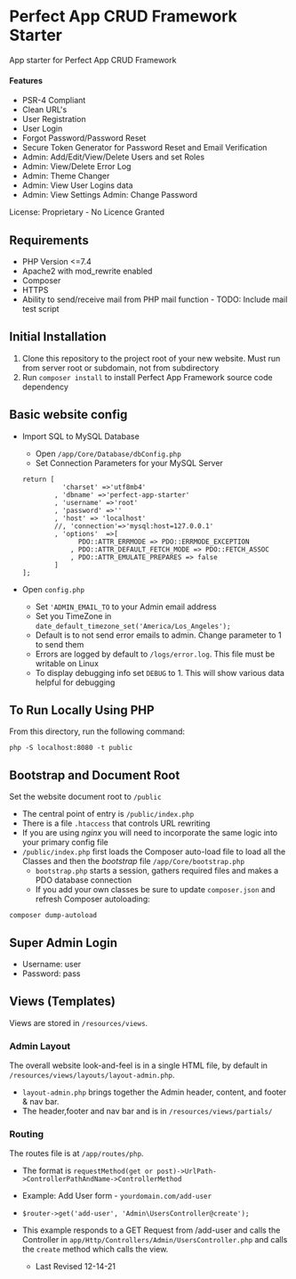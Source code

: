 # Perfect App CRUD Framework Starter
App starter for Perfect App CRUD Framework

#### Features

* PSR-4 Compliant
* Clean URL's
* User Registration
* User Login
* Forgot Password/Password Reset
* Secure Token Generator for Password Reset and Email Verification
* Admin: Add/Edit/View/Delete Users and set Roles
* Admin: View/Delete Error Log
* Admin: Theme Changer
* Admin: View User Logins data
* Admin: View Settings
Admin: Change Password

License: Proprietary - No Licence Granted

## Requirements

 * PHP Version <=7.4
* Apache2 with mod_rewrite enabled
* Composer
* HTTPS
* Ability to send/receive mail from PHP mail function - TODO: Include mail test script


## Initial Installation
1. Clone this repository to the project root of your new website. Must run from server root or subdomain, not from subdirectory
2. Run `composer install` to install Perfect App Framework source code dependency

## Basic website config
* Import SQL to MySQL Database
  * Open `/app/Core/Database/dbConfig.php`
  * Set Connection Parameters for your MySQL Server
  
  ```
  return [
            'charset' =>'utf8mb4'
          , 'dbname' =>'perfect-app-starter'
          , 'username' =>'root'
          , 'password' =>''
          , 'host' => 'localhost'
          //, 'connection'=>'mysql:host=127.0.0.1'
          , 'options'  =>[
                PDO::ATTR_ERRMODE => PDO::ERRMODE_EXCEPTION
              , PDO::ATTR_DEFAULT_FETCH_MODE => PDO::FETCH_ASSOC
              , PDO::ATTR_EMULATE_PREPARES => false
          ]
  ];
  ```

* Open `config.php`
  * Set `'ADMIN_EMAIL_TO` to your Admin email address
  * Set you TimeZone in `date_default_timezone_set('America/Los_Angeles');`
  * Default is to not send error emails to admin. Change parameter to 1 to send them
  * Errors are logged by default to `/logs/error.log`. This file must be writable on Linux
  * To display debugging info set `DEBUG` to 1. This will show various data helpful for debugging


## To Run Locally Using PHP
From this directory, run the following command:
```
php -S localhost:8080 -t public
```

## Bootstrap and Document Root
Set the website document root to `/public`
* The central point of entry is `/public/index.php`
* There is a file `.htaccess` that controls URL rewriting
* If you are using *nginx* you will need to incorporate the same logic into your primary config file
* `/public/index.php` first loads the Composer auto-load file to load all the Classes and then the *bootstrap* file `/app/Core/bootstrap.php`
  * `bootstrap.php` starts a session, gathers required files and makes a PDO database connection
  * If you add your own classes be sure to update `composer.json` and refresh Composer autoloading:
```
composer dump-autoload
```


## Super Admin Login
* Username: user
* Password: pass

## Views (Templates)
Views are stored in `/resources/views`.

### Admin Layout
The overall website look-and-feel is in a single HTML file, by default in `/resources/views/layouts/layout-admin.php`.
* `layout-admin.php` brings together the Admin header, content, and footer & nav bar.
* The header,footer and nav bar and is in `/resources/views/partials/`

### Routing
The routes file is at `/app/routes/php`. 
* The format is `requestMethod(get or post)->UrlPath->ControllerPathAndName->ControllerMethod`
* Example: Add User form -  `yourdomain.com/add-user` 
* `$router->get('add-user', 'Admin\UsersController@create');`
* This example responds to a GET Request from /add-user and calls the Controller in `app/Http/Controllers/Admin/UsersController.php` and calls the `create` method which calls the view.

  * Last Revised 12-14-21